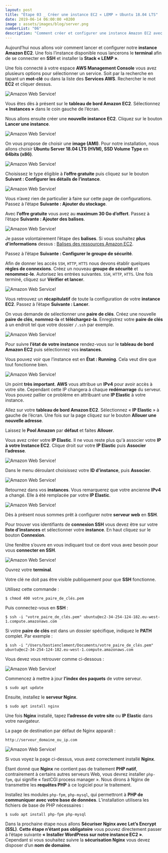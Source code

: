 ```yaml
---
layout: post
title: "Étape 03 _ Créer une instance EC2 « LEMP » Ubuntu 18.04 LTS"
date: 2019-06-14 06:00:00 +0200
image : assets/images/blog/server.png
numberList: "06"
description: "Comment créer et configurer une instance Amazon EC2 avec Nginx"
---
```

Aujourd’hui nous allons voir comment lancer et configurer notre **instance Amazon EC2**. Une fois l’instance disponible nous lancerons le **terminal** afin de se connecter en **SSH** et installer la **Stack « LEMP »**.

Une fois connecté à votre espace **AWS Management Console** vous avez plusieurs options pour sélectionner un service. Soit par la recherche en tapant un **mot-clé** ou dans la liste des **Services AWS**. Rechercher le mot **EC2** et cliquer dessus.

![Amazon Web Service!](/assets/images/blog/blog-aws-ec2-tableau-de-bord.png)

Vous êtes dès à présent sur le **tableau de bord Amazon EC2**. Sélectionnez **« Instances »** dans le coin gauche de l’écran.

Nous allons ensuite créer une **nouvelle instance EC2**. Cliquez sur le bouton **Lancer une instance**. 

![Amazon Web Service!](/assets/images/blog/blog-aws-ec2-tableau-de-bord-ec2-instance.png)

On vous propose de choisir une **image (AMI)**. Pour notre installation, nous allons choisir **Ubuntu Server 18.04 LTS (HVM), SSD Volume Type** en **64bits (x86)**.

![Amazon Web Service!](/assets/images/blog/blog-aws-ec2-tableau-de-bord-ami.png)

Choisissez le type éligible à **l’offre gratuite** puis cliquez sur le bouton **Suivant : Configurer les détails de l’instance**.

![Amazon Web Service!](/assets/images/blog/blog-aws-ec2-tableau-de-bord-ami-2.png)

Vous n’avez rien de particulier à faire sur cette page de configurations. Passez à l’étape **Suivante : Ajouter du stockage**.

Avec **l’offre gratuite** vous avez au **maximum 30 Go d’offert**. Passez à l’étape **Suivante : Ajouter des balises**.

![Amazon Web Service!](/assets/images/blog/blog-aws-ec2-tableau-de-bord-ami-3.png)

Je passe volontairement l’étape des **balises**. Si vous souhaitez **plus d'informations** dessus : [Balises des ressources Amazon EC2](https://aws.amazon.com/fr/premiumsupport/knowledge-center/ec2-resource-tags/).

Passez à l’étape **Suivante : Configurer le groupe de sécurité**. 

Afin de donner les accès `SSH`, `HTTP`, `HTTS` nous devons établir quelques **règles de connexions**. Créez un nouveau **groupe de sécurité** et **renommez-le**. Autorisez les entrées suivantes. `SSH`, `HTTP`, `HTTS`.  Une fois terminé, cliquez sur **Vérifier et lancer**.

![Amazon Web Service!](/assets/images/blog/blog-aws-ec2-tableau-de-bord-ami-4-goups.png)

Vous retrouvez un **récapitulatif**  de toute la configuration de votre **instance EC2**. Passez à l’étape **Suivante : Lancer**.

On vous demande de sélectionner une **paire de clés**. Créez une nouvelle **paire de clés**, **nommez-la** et **téléchargez-la**. Enregistrez votre **paire de clés** à un endroit tel que votre dossier `/.ssh` par exemple.

![Amazon Web Service!](/assets/images/blog/blog-aws-ec2-tableau-de-bord-ami-5-key.png)

Pour suivre **l’état de votre instance** rendez-vous sur le **tableau de bord Amazon EC2** puis sélectionnez vos **instances**.

Vous pouvez voir que l’instance est en **État : Running**. Cela veut dire que tout fonctionne bien.

![Amazon Web Service!](/assets/images/blog/blog-aws-ec2-tableau-de-bord-ami-6.png)

Un point **très important**. **AWS** vous attribue un **IPv4** pour avoir accès à votre site. Cependant cette IP changera à chaque **redémarrage** du serveur. Vous pouvez pallier ce problème en attribuant une **IP Elastic** à votre instance.

Allez sur votre **tableau de bord Amazon EC2**. Sélectionnez « **IP Elastic** » à gauche de l’écran. Une fois sur la page cliquez sur le bouton **Allouer une nouvelle adresse**.

Laissez le **Pool Amazon** par **défaut** et faites **Allouer**.


Vous avez créer votre **IP Elastic**. Il ne vous reste plus qu'à associer votre **IP à votre Instance EC2**. Clique droit sur votre **IP Elastic** puis **Associer l’adresse**.

![Amazon Web Service!](/assets/images/blog/blog-aws-ec2-tableau-de-bord-ip-elastic.png)

Dans le menu déroulant choisissez votre **ID d’instance**, puis **Associer**. 

![Amazon Web Service!](/assets/images/blog/blog-aws-ec2-tableau-de-bord-ip-elastic-1.png)

Retournez dans vos **instances**. Vous remarquerez que votre ancienne **IPv4** a changé. Elle à été remplacée par votre **IP Elastic**.

![Amazon Web Service!](/assets/images/blog/blog-aws-ec2-tableau-de-bord-ip-elastic-2.png)

Dès à présent nous sommes prêt à configurer notre **serveur web** en **SSH**.

Pour trouver vos identifiants de **connexion SSH** vous devez être sur votre **liste d’instances** et sélectionner votre **instance**. En haut cliquez sur le bouton **Connexion**.

Une fenêtre s’ouvre en vous indiquant tout ce dont vous avez besoin pour vous **connecter en SSH**.

![Amazon Web Service!](/assets/images/blog/blog-aws-ec2-tableau-de-bord-indentifiant-ssh.png)

Ouvrez votre **terminal**. 

Votre clé ne doit pas être visible publiquement pour que **SSH** fonctionne. 

Utilisez cette commande :

```
$ chmod 400 votre_paire_de_clés.pem
```

Puis connectez-vous en **SSH** :

```
$ ssh -i "votre_paire_de_clés.pem" ubuntu@ec2-34-254-124-182.eu-west-1.compute.amazonaws.com
```

Si votre **paire de clés** est dans un dossier spécifique, indiquez le **PATH** complet. Par exemple :

```
$ ssh -i "/Users/bastienclement/Documents/votre_paire_de_clés.pem" ubuntu@ec2-34-254-124-182.eu-west-1.compute.amazonaws.com
```
 
Vous devez vous retrouver comme ci-dessous :

![Amazon Web Service!](/assets/images/blog/blog-aws-ec2-tableau-de-bord-terminal.png)

Commencez à mettre à jour **l’index des paquets** de votre serveur.

``` 
$ sudo apt update
```

Ensuite, installez le **serveur Nginx**.

``` 
$ sudo apt install nginx
```

Une fois **Nginx** installé, tapez **l’adresse de votre site** ou **IP Elastic** dans votre navigateur. 

La page de destination par défaut de Nginx apparaît :

``` 
http://serveur_domaine_ou_ip.com
```
![Amazon Web Service!](/assets/images/blog/blog-aws-ec2-tableau-de-bord-page-nginx.png)

Si vous voyez la page ci-dessus, vous avez correctement installé **Nginx**.

Étant donné que **Nginx** ne contient pas de traitement **PHP natif**, contrairement à certains autres serveurs Web, vous devrez installer `php-fpm`, qui signifie « fastCGI process manager ». Nous dirons à Nginx de transmettre les **requêtes PHP** à ce logiciel pour le traitement.

Installez les modules `php-fpm`, `php-mysql`, qui permettront à **PHP de communiquer avec votre base de données**. L’installation utilisera les fichiers de base de PHP nécessaires :

```
$ sudo apt install php-fpm php-mysql
```

Dans la prochaine étape nous allons **Sécuriser Nginx avec Let’s Encrypt (SSL)**. **Cette étape n’étant pas obligatoire** vous pouvez directement passer à l’étape suivante **« Installer WordPress sur notre instance EC2 »**. Cependant si vous souhaitez suivre la **sécurisation Nginx** vous devez disposer d’un **nom de domaine**.
